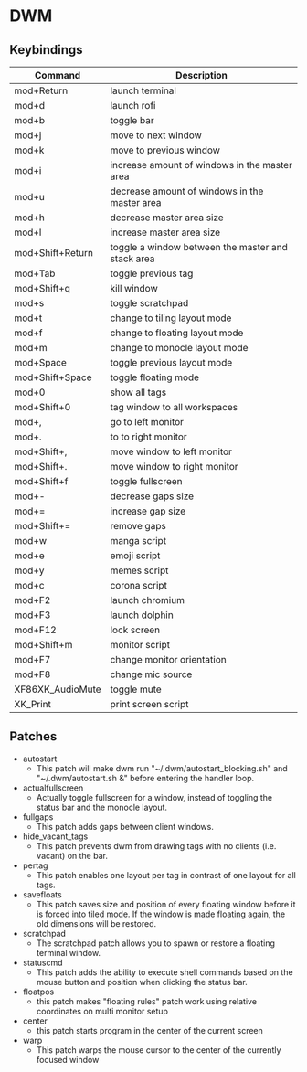 # DWM

## Keybindings
| Command | Description |
| --- | --- |
|mod+Return|launch terminal|
|mod+d|launch rofi|
|mod+b|toggle bar|
|mod+j|move to next window|
|mod+k|move to previous window|
|mod+i|increase amount of windows in the master area|
|mod+u|decrease amount of windows in the master area|
|mod+h|decrease master area size|
|mod+l|increase master area size|
|mod+Shift+Return|toggle a window between the master and stack area|
|mod+Tab|toggle previous tag|
|mod+Shift+q|kill window|
|mod+s|toggle scratchpad|
|mod+t|change to tiling layout mode|
|mod+f|change to floating layout mode|
|mod+m|change to monocle layout mode|
|mod+Space|toggle previous layout mode|
|mod+Shift+Space|toggle floating mode|
|mod+0|show all tags|
|mod+Shift+0|tag window to all workspaces|
|mod+,|go to left monitor|
|mod+.|to to right monitor|
|mod+Shift+,|move window to left monitor|
|mod+Shift+.|move window to right monitor|
|mod+Shift+f|toggle fullscreen|
|mod+-|decrease gaps size|
|mod+=|increase gap size|
|mod+Shift+=|remove gaps|
|mod+w|manga script|
|mod+e|emoji script|
|mod+y|memes script|
|mod+c|corona script|
|mod+F2|launch chromium|
|mod+F3|launch dolphin|
|mod+F12|lock screen|
|mod+Shift+m|monitor script|
|mod+F7|change monitor orientation|
|mod+F8|change mic source|
|XF86XK_AudioMute|toggle mute|
|XK_Print|print screen script|
## Patches

- autostart 
    * This patch will make dwm run "~/.dwm/autostart_blocking.sh" and "~/.dwm/autostart.sh &" before entering the handler loop.
- actualfullscreen
	* Actually toggle fullscreen for a window, instead of toggling the status bar and the monocle layout.
- fullgaps
    * This patch adds gaps between client windows.
- hide_vacant_tags
    * This patch prevents dwm from drawing tags with no clients (i.e. vacant) on the bar.
- pertag
    * This patch enables one layout per tag in contrast of one layout for all tags.
- savefloats
    * This patch saves size and position of every floating window before it is forced into tiled mode. If the window is made floating again, the old dimensions will be restored.
- scratchpad
    * The scratchpad patch allows you to spawn or restore a floating terminal window.
- statuscmd
    * This patch adds the ability to execute shell commands based on the mouse button and position when clicking the status bar.
- floatpos
    * this patch makes "floating rules" patch work using relative coordinates on multi monitor setup 
- center
    * this patch starts program in the center of the current screen
- warp
    * This patch warps the mouse cursor to the center of the currently focused window
